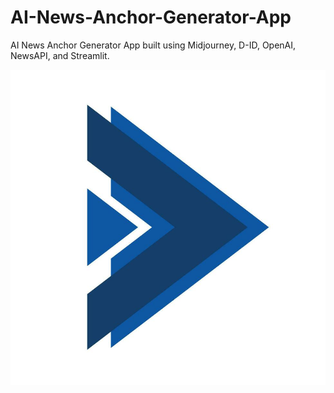 # AI-News-Anchor-Generator-App
AI News Anchor Generator App built using Midjourney, D-ID, OpenAI, NewsAPI, and Streamlit.

[![Watch the video](https://github.com/shailsharma2001/VideoAvtarGenerator/blob/main/blue-arrow-direction-bullet-points-number-icon-illustration-vector.jpg)](https://www.youtube.com/shorts/VpqDnV5p1Ww?feature=share)
